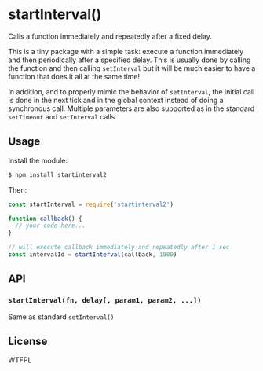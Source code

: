 # startInterval()

Calls a function immediately and repeatedly after a fixed delay.

This is a tiny package with a simple task: execute a function immediately and then periodically after a specified delay. This is usually done by calling the function and then calling `setInterval` but it will be much easier to have a function that does it all at the same time!

In addition, and to properly mimic the behavior of `setInterval`, the initial call is done in the next tick and in the global context instead of doing a synchronous call. Multiple parameters are also supported as in the standard `setTimeout` and `setInterval` calls.

## Usage

Install the module:

```bash
$ npm install startinterval2
```

Then:

```js
const startInterval = require('startinterval2')

function callback() {
  // your code here...
}

// will execute callback immediately and repeatedly after 1 sec
const intervalId = startInterval(callback, 1000)
```

## API

### `startInterval(fn, delay[, param1, param2, ...])`

Same as standard `setInterval()`

## License

WTFPL
